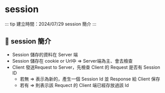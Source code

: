 # session

::: tip 建立時間：2024/07/29
session 簡介
:::

## :pushpin: session 簡介
- Session 儲存的資料在 Server 端
- Session 儲存在 cookie or Url中 => Server端為主、會去檢查
- Client 發送Request to Server，先檢查 Client 的 Request 是否有 Session ID
    - 若無 => 表示為新的，產生一個 Session Id 並 Response 給 Client 保存
    - 若有 => 則表示該 Requect 的 Client 端已經存放過該 Id

